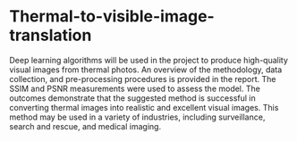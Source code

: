 # Thermal-to-visible-image-translation

Deep learning algorithms will be used in the project to produce high-quality visual images from thermal photos.
An overview of the methodology, data collection, and pre-processing procedures is provided in the report.
The SSIM and PSNR measurements were used to assess the model.
The outcomes demonstrate that the suggested method is successful in converting thermal images into realistic and excellent visual images.
This method may be used in a variety of industries, including surveillance, search and rescue, and medical imaging.

